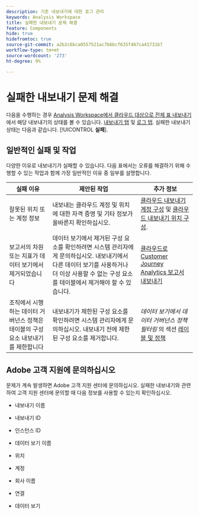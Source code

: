 ```yaml
---
description: 기존 내보내기에 대한 로그 관리
keywords: Analysis Workspace
title: 실패한 내보내기 문제 해결
feature: Components
hide: true
hidefromtoc: true
source-git-commit: a2b2c6bca0557521ac7b6bcf635f467ca41731b7
workflow-type: tm+mt
source-wordcount: '273'
ht-degree: 9%

---
```


# 실패한 내보내기 문제 해결

다음을 수행하는 경우 [Analysis Workspace에서 클라우드 대상으로 전체 표 내보내기](/help/analysis-workspace/export/export-cloud.md)에서 해당 내보내기의 상태를 볼 수 있습니다. [내보내기 탭](/help/components/exports/manage-exports.md) 및 [로그 탭](/help/components/exports/manage-export-logs.md). 실패한 내보내기 상태는 다음과 같습니다. [!UICONTROL **실패**].

## 일반적인 실패 및 작업

다양한 이유로 내보내기가 실패할 수 있습니다. 다음 표에서는 오류를 해결하기 위해 수행할 수 있는 작업과 함께 가장 일반적인 이유 중 일부를 설명합니다.

| 실패 이유 | 제안된 작업 | 추가 정보 |
|---------|----------|---------|
| 잘못된 위치 또는 계정 정보 | 내보내는 클라우드 계정 및 위치에 대한 자격 증명 및 기타 정보가 올바른지 확인하십시오. | [클라우드 내보내기 계정 구성](/help/components/exports/cloud-export-accounts.md) 및 [클라우드 내보내기 위치 구성](/help/components/exports/cloud-export-locations.md). |
| 보고서의 차원 또는 지표가 데이터 보기에서 제거되었습니다 | 데이터 보기에서 제거된 구성 요소를 확인하려면 시스템 관리자에게 문의하십시오. 내보내기에서 다른 데이터 보기를 사용하거나 더 이상 사용할 수 없는 구성 요소를 테이블에서 제거해야 할 수 있습니다. | [클라우드로 Customer Journey Analytics 보고서 내보내기](/help/analysis-workspace/export/export-cloud.md) |
| 조직에서 시행하는 데이터 거버넌스 정책은 테이블의 구성 요소 내보내기를 제한합니다 | 내보내기가 제한된 구성 요소를 확인하려면 시스템 관리자에게 문의하십시오. 내보내기 전에 제한된 구성 요소를 제거합니다. | *데이터 보기에서 데이터 거버넌스 정책 필터링* 의 섹션 [레이블 및 정책](/help/data-views/data-governance.md) |

## Adobe 고객 지원에 문의하십시오

문제가 계속 발생하면 Adobe 고객 지원 센터에 문의하십시오. 실패한 내보내기와 관련하여 고객 지원 센터에 문의할 때 다음 정보를 사용할 수 있는지 확인하십시오.

* 내보내기 이름

* 내보내기 ID

* 인스턴스 ID

* 데이터 보기 이름

* 위치

* 계정

* 회사 이름

* 연결

* 데이터 보기